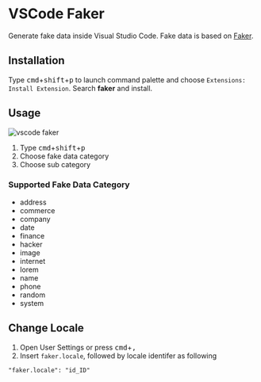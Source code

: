 # VSCode Faker
Generate fake data inside Visual Studio Code. Fake data is based on [Faker](https://github.com/marak/Faker.js).

## Installation
Type <kbd>cmd</kbd>+<kbd>shift</kbd>+<kbd>p</kbd> to launch command palette and choose `Extensions: Install Extension`. Search **faker** and install.

## Usage

![vscode faker](https://raw.githubusercontent.com/deerawan/vscode-faker/master/images/vscode-faker.gif)

1. Type <kbd>cmd</kbd>+<kbd>shift</kbd>+<kbd>p</kbd>
2. Choose fake data category
3. Choose sub category

### Supported Fake Data Category
- address
- commerce
- company
- date
- finance
- hacker
- image
- internet
- lorem
- name
- phone
- random
- system

## Change Locale

1. Open User Settings or press <kbd>cmd</kbd>+<kbd>,</kbd>
2. Insert `faker.locale`, followed by locale identifer as following

```
"faker.locale": "id_ID"
```


